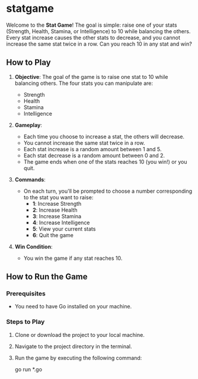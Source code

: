 # statgame


Welcome to the **Stat Game**! The goal is simple: raise one of your stats (Strength, Health, Stamina, or Intelligence) to 10 while balancing the others. Every stat increase causes the other stats to decrease, and you cannot increase the same stat twice in a row. Can you reach 10 in any stat and win?

## How to Play

1. **Objective**: The goal of the game is to raise one stat to 10 while balancing others. The four stats you can manipulate are:
   - Strength
   - Health
   - Stamina
   - Intelligence

2. **Gameplay**:
   - Each time you choose to increase a stat, the others will decrease.
   - You cannot increase the same stat twice in a row.
   - Each stat increase is a random amount between 1 and 5.
   - Each stat decrease is a random amount between 0 and 2.
   - The game ends when one of the stats reaches 10 (you win!) or you quit.

3. **Commands**:
   - On each turn, you'll be prompted to choose a number corresponding to the stat you want to raise:
     - **1**: Increase Strength
     - **2**: Increase Health
     - **3**: Increase Stamina
     - **4**: Increase Intelligence
     - **5**: View your current stats
     - **6**: Quit the game

4. **Win Condition**:
   - You win the game if any stat reaches 10.

## How to Run the Game

### Prerequisites

- You need to have Go installed on your machine.

### Steps to Play

1. Clone or download the project to your local machine.

2. Navigate to the project directory in the terminal.

3. Run the game by executing the following command:

   go run *.go
